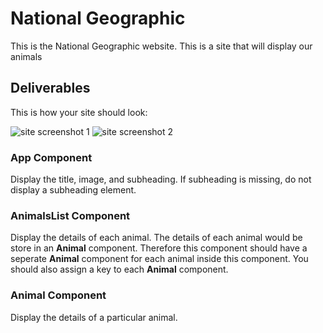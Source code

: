 # National Geographic 
This is the National Geographic website.  This is a site that will display our animals

## Deliverables
This is how your site should look:

![site screenshot 1](./src/assets/screenshot-1.png)
![site screenshot 2](./src/assets/screenshot-2.png)

### App Component
Display the title, image, and subheading.  If subheading is missing, do not display a subheading element.

### AnimalsList Component
Display the details of each animal.  The details of each animal would be store in an **Animal** component.  Therefore this component should have a seperate **Animal** component for each animal inside this component.  You should also assign a key to each **Animal** component.

### Animal Component
Display the details of a particular animal.